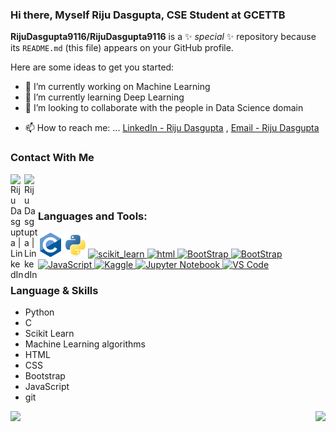 ### Hi there, Myself Riju Dasgupta, CSE Student at GCETTB


**RijuDasgupta9116/RijuDasgupta9116** is a ✨ _special_ ✨ repository because its `README.md` (this file) appears on your GitHub profile.

Here are some ideas to get you started:

- 🔭 I’m currently working on Machine Learning
- 🌱 I’m currently learning Deep Learning
- 👯 I’m looking to collaborate with the people in Data Science domain
<!-- 🤔 I’m looking for help with ...
- 💬 Ask me about ...
-->
- 📫 How to reach me: ... [LinkedIn - Riju Dasgupta](https://www.linkedin.com/in/riju-dasgupta/) , [Email - Riju Dasgupta](rijudasgupta9116@gmail.com)
<!-- 😄 Pronouns: ...
- ⚡ Fun fact: ...
-->
### Contact With Me
[<img align="left" alt="Riju Dasgupta | LinkedIn" width="22px" src="https://www.vectorlogo.zone/logos/linkedin/linkedin-tile.svg" />][linkedin]
[<img align="left" alt="Riju Dasgupta | LinkedIn" width="22px" src="https://www.vectorlogo.zone/logos/gmail/gmail-icon.svg" />][email]
<br>
<br>

<h3 align="left">Languages and Tools:</h3>

<p align="left"><a href="https://www.cprogramming.com/" target="_blank"><img src="https://raw.githubusercontent.com/devicons/devicon/master/icons/c/c-original.svg" alt="c" width="40" height="40"/></a><a href="https://www.python.org" target="_blank"><img src="https://raw.githubusercontent.com/devicons/devicon/master/icons/python/python-original.svg" alt="python" width="40" height="40"/></a><a href="https://scikit-learn.org/" target="_blank"><img src="https://upload.wikimedia.org/wikipedia/commons/0/05/Scikit_learn_logo_small.svg" alt="scikit_learn" width="40" height="40"/></a><a href="https://html.com/" target="_blank"> <img src="https://www.vectorlogo.zone/logos/w3_html5/w3_html5-icon.svg" alt="html" width="40" height="40"/></a><a href="https://getbootstrap.com/" target="_blank"> <img src="https://www.vectorlogo.zone/logos/getbootstrap/getbootstrap-icon.svg" alt="BootStrap" width="40" height="40"/></a><a href="https://git-scm.com/" target="_blank"> <img src="https://www.vectorlogo.zone/logos/git-scm/git-scm-icon.svg" alt="BootStrap" width="40" height="40"/></a><a href="https://git-scm.com/" target="_blank"> <img src="https://upload.vectorlogo.zone/logos/javascript/images/239ec8a4-163e-4792-83b6-3f6d96911757.svg" alt="JavaScript" width="40" height="40"/></a><a href="https://git-scm.com/" target="_blank"> <img src="https://www.vectorlogo.zone/logos/kaggle/kaggle-ar21.svg" alt="Kaggle" width="60" height="40"/></a><a href="https://git-scm.com/" target="_blank"> <img src="https://www.vectorlogo.zone/logos/jupyter/jupyter-icon.svg" alt="Jupyter Notebook" width="40" height="40"/></a><a href="https://git-scm.com/" target="_blank"> <img src="https://upload.vectorlogo.zone/logos/visualstudio_code/images/0aea25bb-27bb-427f-8d65-f999bf0cba67.svg" alt="VS Code" width="40" height="40"/></a></p>


<h3 align="left"> Language & Skills </h3>

- Python
- C
- Scikit Learn
- Machine Learning algorithms
- HTML
- CSS
- Bootstrap
- JavaScript
- git

<p>
<a herf="https://github.com/anuraghazra/github-readme-stats">
<img align="left" src="https://github-readme-stats.vercel.app/api?username=RijuDasgupta9116&count_private=true&show_icons=true&theme=merko" />
</a>


  
<a herf="https://github.com/anuraghazra/github-readme-stats">
<img align="right" src="https://github-readme-stats.vercel.app/api/top-langs/?username=RijuDasgupta9116&layout=compact&langs_count=10&theme=merko" />
</a>
</P

[linkedin]: https://www.linkedin.com/in/riju-dasgupta/
[email]: rijudasgupta9116@gmail.com
